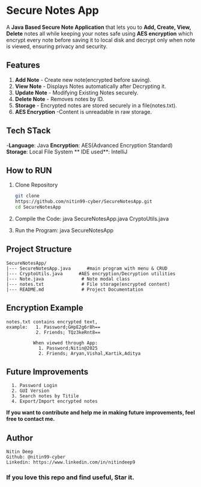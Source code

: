 # Secure Notes App 
A **Java Based Secure Note Application** that lets you to **Add, Create, View, Delete** notes all while keeping your notes safe using **AES encryption** which encrypt every note before saving it to local disk and decrypt only when note is viewed,
ensuring privacy and security.


## Features
1. **Add Note** - Create new note(encrypted before saving).
2. **View Note** - Displays Notes automatically after Decrypting it.
3. **Update Note** - Modifying Existing Notes securely.
4. **Delete Note** - Removes notes by ID.
5. **Storage** - Encrypted notes are stored securely in a file(notes.txt).
6. **AES Encryption** -Content is unreadable in raw storage.


## Tech STack
  -**Language**: Java
  **Encryption**: AES(Advanced Encryption Standard)
  **Storage**: Local File System
  ** IDE used**:  IntelliJ

## How to RUN
  1. Clone Repository
        ```bash
        git clone
        https://github.com/nitin99-cyber/SecureNotesApp.git
        cd SecureNotesApp
  2. Compile the Code:
        java SecureNotesApp.java CryptoUtils.java
     
  3. Run the Program:
      java SecureNotesApp


## Project Structure
    SecureNotesApp/
    |--- SecureNotesApp.java      #main program with menu & CRUD
    |--- CryptoUtils.java      #AES encryption/Decryption utilities
    |--- Note.java              # Note modal class
    |--- notes.txt              # File storage(encrypted content)
    |--- README.md              # Project Documentation



## Encryption Example
    notes.txt contains encrypted text,
    example:   1. Password;GHpE2g6r8h==
               2. Friends; TQz3keRnt8==

              When viewed through App:
                1. Password;Nitin@2025
                2. Friends; Aryan,Vishal,Kartik,Aditya

## Future Improvements
      1. Password Login
      2. GUI Version
      3. Search notes by Titile
      4. Export/Import encrypted notes

   **If you want to contribute and help me in making future improvements, feel free to contact me.**


## Author

    Nitin Deep
    Github: @nitin99-cyber
    Linkedin: https://www.linkedin.com/in/nitindeep9

### If you love this repo and find useful, Star it.
